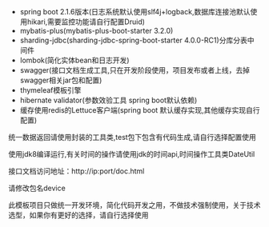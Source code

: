 + spring boot 2.1.6版本(日志系统默认使用slf4j+logback,数据库连接池默认使用hikari,需要监控功能请自行配置Druid) 
+ mybatis-plus(mybatis-plus-boot-starter 3.2.0) 
+ sharding-jdbc(sharding-jdbc-spring-boot-starter 4.0.0-RC1)分库分表中间件 
+ lombok(简化实体bean和日志开发) 
+ swagger(接口文档生成工具,只在开发阶段使用，项目发布或者上线，去掉swagger相关jar包和配置)          
+ thymeleaf模板引擎
+ hibernate validator(参数效验工具 spring boot默认依赖) 
+ 缓存使用redis的Lettuce客户端(spring boot 默认缓存实现,其他缓存实现自行配置)

统一数据返回请使用封装的工具类,test包下包含有代码生成,请自行选择配置使用

使用jdk8编译运行,有关时间的操作请使用jdk的时间api,时间操作工具类DateUtil

接口文档访问地址：http://ip:port/doc.html

请修改包名device

此模板项目只做统一开发环境，简化代码开发之用，不做技术强制使用，关于技术选型，如果你有更好的选择，请自行选择使用